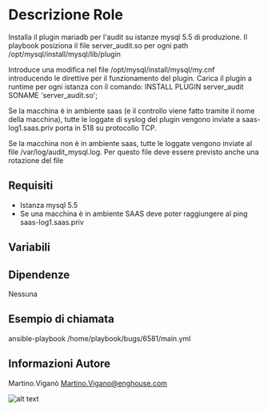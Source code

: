 Descrizione Role
=========
Installa il plugin mariadb per l'audit su istanze mysql 5.5 di produzione.
Il playbook posiziona il file server_audit.so per ogni path /opt/mysql/install/mysql<n>/lib/plugin

Introduce una modifica nel file /opt/mysql/install/mysql<n>/my.cnf introducendo le direttive per il funzionamento del plugin.
Carica il plugin a runtime per ogni istanza con il comando:
INSTALL PLUGIN server_audit SONAME 'server_audit.so';

Se la macchina è in ambiente saas (e il controllo viene fatto tramite il nome della macchina), tutte le loggate di syslog del plugin vengono inviate a  saas-log1.saas.priv porta in 518 su protocollo TCP.

Se la macchina non è in ambiente saas, tutte le loggate vengono inviate al file /var/log/audit_mysql.log.
Per questo file deve essere previsto anche una rotazione del file


Requisiti
------------
* Istanza mysql 5.5
* Se una macchina è in ambiente SAAS deve poter raggiungere al ping saas-log1.saas.priv

Variabili
--------------

Dipendenze
------------

Nessuna

Esempio di chiamata
----------------

ansible-playbook /home/playbook/bugs/6581/main.yml

Informazioni Autore
------------------

Martino.Viganò
Martino.Vigano@enghouse.com

![alt text](http://i.imgur.com/fh2ro.jpg)

